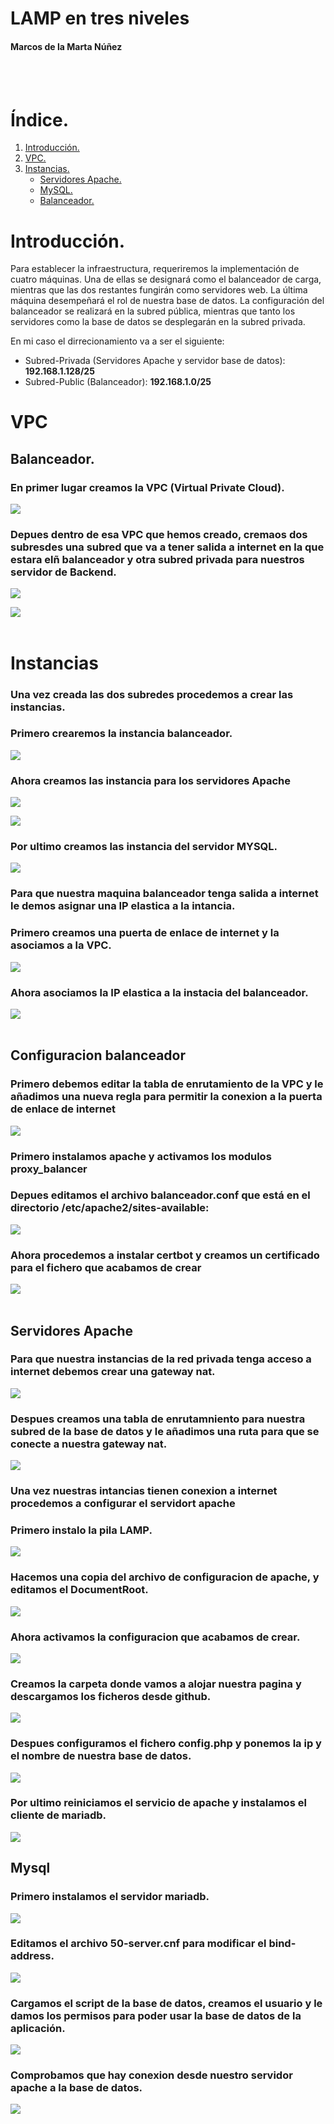 # **LAMP en tres niveles**
#### Marcos de la Marta Núñez

<br />
<br />

# Índice.
1. [Introducción.](#introducción)
2. [VPC.](#VPC)
3. [Instancias.](#Instancias)
   * [Servidores Apache.](#servidores-apache)
   * [MySQL.](#Mysql)
   * [Balanceador.](#balanceador)


# Introducción.
 Para establecer la infraestructura, requeriremos la implementación de cuatro máquinas. Una de ellas se designará como el balanceador de carga, mientras que las dos restantes fungirán como servidores web. La última máquina desempeñará el rol de nuestra base de datos. La configuración del balanceador se realizará en la subred pública, mientras que tanto los servidores como la base de datos se desplegarán en la subred privada.
<br />

En mi caso el dirrecionamiento va a ser el siguiente:
- Subred-Privada (Servidores Apache y servidor base de datos): **192.168.1.128/25** 
- Subred-Public (Balanceador): **192.168.1.0/25**
# VPC
## Balanceador.
### En primer lugar creamos la VPC (Virtual Private Cloud).
![](img/vpc.png)

### Depues dentro de esa VPC que hemos creado, cremaos dos subresdes una subred que va a tener salida a internet en la que estara elñ balanceador y otra subred privada para nuestros servidor de Backend.
![](img/subred1.png)

![](img/subred2.png)
<br />
<br />

# Instancias


### Una vez creada las dos subredes procedemos a crear las instancias. <br />
### Primero crearemos la instancia balanceador.
![](img/balanceador.png)

### Ahora creamos las instancia para los servidores Apache
![](img/apache.png)

![](img/apache.png)

### Por ultimo creamos las instancia del servidor MYSQL.

![](img/DDBB.png)

### Para que nuestra maquina balanceador tenga salida a internet le demos asignar una IP elastica a la intancia.

### Primero creamos una puerta de enlace de internet y la asociamos a la VPC.
![](img/puerta.png)

### Ahora asociamos la IP elastica a la instacia del balanceador. 

![](img/puertainternet.png)
<br />
<br />

## Configuracion balanceador

### Primero debemos editar la tabla de enrutamiento de la VPC y le añadimos una nueva regla para permitir la conexion a la puerta de enlace de internet
![](img/segur.png)

### Primero instalamos apache y activamos los modulos proxy_balancer
### Depues editamos el archivo balanceador.conf que está en el directorio /etc/apache2/sites-available:

![](img/balancerconf.png)

### Ahora procedemos a instalar certbot y creamos un certificado para el fichero que acabamos de crear


![](img/cerbot.png)
<br />
<br />

## Servidores Apache


### Para que nuestra instancias de la red privada tenga acceso a internet debemos crear una gateway nat.
![](img/nat.png)

### Despues creamos una tabla de enrutamniento para nuestra subred de la base de datos y le añadimos una ruta para que se conecte a nuestra gateway nat.

![](img/tablarutas.png)


### Una vez nuestras intancias tienen conexion a internet procedemos a configurar el servidort apache

### Primero instalo la pila LAMP.
![](img/instaapache.png)

### Hacemos una copia del archivo de configuracion de apache, y editamos el DocumentRoot.
![](img/confi.png)

### Ahora activamos la configuracion que acabamos de crear.
![](img/enable.png)

### Creamos la carpeta donde vamos a alojar nuestra pagina y descargamos los ficheros desde github.
![](img/git.png)

### Despues configuramos el fichero config.php y ponemos la ip y el nombre de nuestra base de datos.

![](img/confphp.png)

### Por ultimo reiniciamos el servicio de apache y instalamos el cliente de mariadb.

![](img/mariadbclient.png)


## Mysql

### Primero instalamos el servidor mariadb.
![](img/installmaria.png)

### Editamos el archivo 50-server.cnf para modificar el bind-address.

![](img/50server.png)

### Cargamos el script de la base de datos, creamos el usuario y le damos los permisos para poder usar la base de datos de la aplicación.

![](img/basedatos.png)

### Comprobamos que hay conexion desde nuestro servidor apache a la base de datos.
![](img/compro.png)